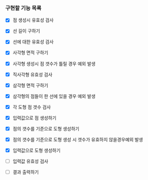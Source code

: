 ### 구현할 기능 목록
- [x] 점 생성시 유효성 검사
- [x] 선 길이 구하기
- [x] 선에 대한 유효성 검사
- [x] 사각형 면적 구하기
- [x] 사각형 생성시 점 갯수가 틀릴 경우 예외 발생
- [x] 직사각형 유효성 검사
- [x] 삼각형 면적 구하기
- [x] 삼각형의 점들이 한 선에 있을 경우 예외 발생
- [x] 각 도형 점 갯수 검사
- [x] 입력값으로 점 생성하기
- [x] 점의 갯수를 기준으로 도형 생성하기
- [x] 점의 갯수를 기준으로 도형 생성 시 갯수가 유효하지 않을경우예외 발생
- [x] 입력값으로 도형 생성하기
- [ ] 입력값 유효성 검사
- [ ] 결과 출력하기





